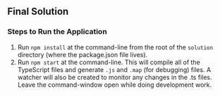 ## Final Solution

### Steps to Run the Application

1. Run `npm install` at the command-line from the root of the `solution` directory (where the package.json file lives). 
2. Run `npm start` at the command-line. This will compile all of the TypeScript files and generate `.js` and `.map` (for debugging) files. 
A watcher will also be created to monitor any changes in the .ts files. Leave the command-window open while doing development work.
